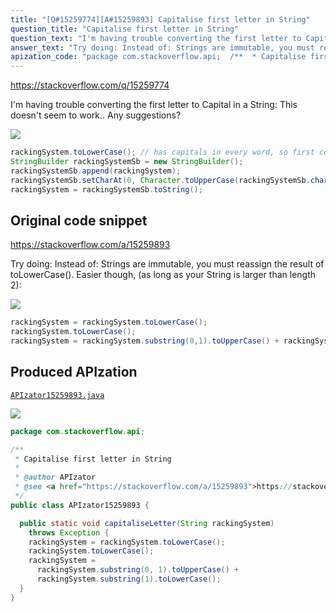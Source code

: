```yaml
---
title: "[Q#15259774][A#15259893] Capitalise first letter in String"
question_title: "Capitalise first letter in String"
question_text: "I'm having trouble converting the first letter to Capital in a String: This doesn't seem to work.. Any suggestions?"
answer_text: "Try doing: Instead of: Strings are immutable, you must reassign the result of toLowerCase(). Easier though, (as long as your String is larger than length 2):"
apization_code: "package com.stackoverflow.api;  /**  * Capitalise first letter in String  *  * @author APIzator  * @see <a href=\"https://stackoverflow.com/a/15259893\">https://stackoverflow.com/a/15259893</a>  */ public class APIzator15259893 {    public static void capitaliseLetter(String rackingSystem)     throws Exception {     rackingSystem = rackingSystem.toLowerCase();     rackingSystem.toLowerCase();     rackingSystem =       rackingSystem.substring(0, 1).toUpperCase() +       rackingSystem.substring(1).toLowerCase();   } }"
---
```


https://stackoverflow.com/q/15259774

I&#x27;m having trouble converting the first letter to Capital in a String:
This doesn&#x27;t seem to work..
Any suggestions?


<div class="code-logo"><img src="/stackoverflow.png" /></div>

```java
rackingSystem.toLowerCase(); // has capitals in every word, so first convert all to lower case
StringBuilder rackingSystemSb = new StringBuilder();
rackingSystemSb.append(rackingSystem);
rackingSystemSb.setCharAt(0, Character.toUpperCase(rackingSystemSb.charAt(0))); 
rackingSystem = rackingSystemSb.toString();
```


## Original code snippet

https://stackoverflow.com/a/15259893

Try doing:
Instead of:
Strings are immutable, you must reassign the result of toLowerCase().
Easier though, (as long as your String is larger than length 2):

<div class="code-logo"><img src="/stackoverflow.png" /></div>

```java
rackingSystem = rackingSystem.toLowerCase();
rackingSystem.toLowerCase();
rackingSystem = rackingSystem.substring(0,1).toUpperCase() + rackingSystem.substring(1).toLowerCase();
```

## Produced APIzation

[`APIzator15259893.java`](https://github.com/pasqualesalza/apization-temp-data/raw/master/search/APIzator15259893.java)

<div class="code-logo"><img src="/apizator.png" /></div>

```java
package com.stackoverflow.api;

/**
 * Capitalise first letter in String
 *
 * @author APIzator
 * @see <a href="https://stackoverflow.com/a/15259893">https://stackoverflow.com/a/15259893</a>
 */
public class APIzator15259893 {

  public static void capitaliseLetter(String rackingSystem)
    throws Exception {
    rackingSystem = rackingSystem.toLowerCase();
    rackingSystem.toLowerCase();
    rackingSystem =
      rackingSystem.substring(0, 1).toUpperCase() +
      rackingSystem.substring(1).toLowerCase();
  }
}

```